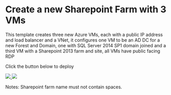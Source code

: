 # Create a new Sharepoint Farm with 3 VMs

This template creates three new Azure VMs, each with a public IP address and load balancer and a VNet, it configures one VM to be an AD DC for a new Forest and Domain, one with SQL Server 2014 SP1 domain joined and a third VM with a Sharepoint 2013 farm and site, all VMs have public facing RDP

Click the button below to deploy

<a href="https://portal.azure.com/#create/Microsoft.Template/uri/https%3A%2F%2Fraw.githubusercontent.com%2FTVDKoni%2Fazure-quickstart-templates%2Fmaster%2Fsharepoint-three-vm%2Fazuredeploy.json" target="_blank">
    <img src="http://azuredeploy.net/deploybutton.png"/>
</a>
<a href="http://armviz.io/#/?load=https%3A%2F%2Fraw.githubusercontent.com%2FTVDKoni%2Fazure-quickstart-templates%2Fmaster%2Fsharepoint-three-vm%2Fazuredeploy.json" target="_blank">
    <img src="http://armviz.io/visualizebutton.png"/>
</a>

Notes: Sharepoint farm name must not contain spaces.
